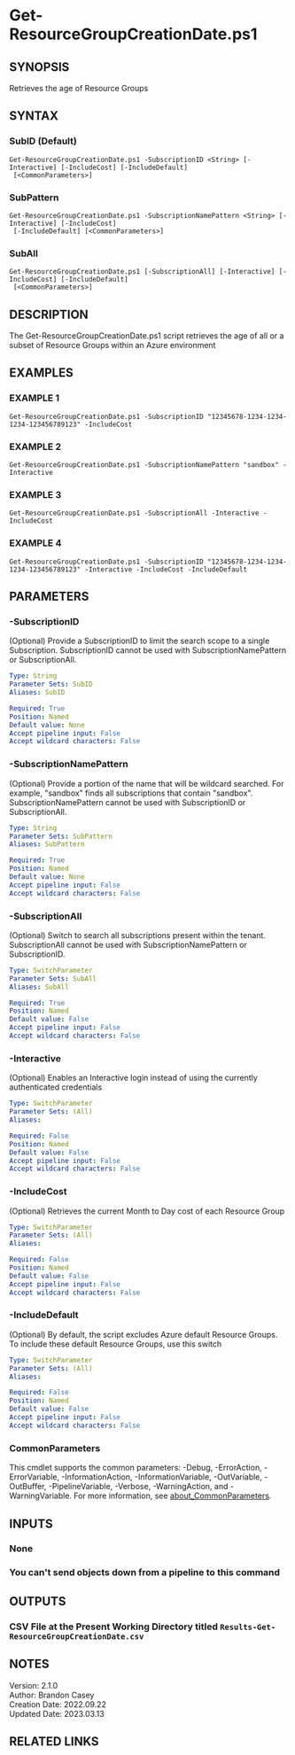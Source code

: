 # Get-ResourceGroupCreationDate.ps1

## SYNOPSIS
Retrieves the age of Resource Groups

## SYNTAX

### SubID (Default)
```
Get-ResourceGroupCreationDate.ps1 -SubscriptionID <String> [-Interactive] [-IncludeCost] [-IncludeDefault]
 [<CommonParameters>]
```

### SubPattern
```
Get-ResourceGroupCreationDate.ps1 -SubscriptionNamePattern <String> [-Interactive] [-IncludeCost]
 [-IncludeDefault] [<CommonParameters>]
```

### SubAll
```
Get-ResourceGroupCreationDate.ps1 [-SubscriptionAll] [-Interactive] [-IncludeCost] [-IncludeDefault]
 [<CommonParameters>]
```

## DESCRIPTION
The Get-ResourceGroupCreationDate.ps1 script retrieves the age of all or a subset of Resource Groups within an Azure environment

## EXAMPLES

### EXAMPLE 1
```
Get-ResourceGroupCreationDate.ps1 -SubscriptionID "12345678-1234-1234-1234-123456789123" -IncludeCost
```

### EXAMPLE 2
```
Get-ResourceGroupCreationDate.ps1 -SubscriptionNamePattern "sandbox" -Interactive
```

### EXAMPLE 3
```
Get-ResourceGroupCreationDate.ps1 -SubscriptionAll -Interactive -IncludeCost
```

### EXAMPLE 4
```
Get-ResourceGroupCreationDate.ps1 -SubscriptionID "12345678-1234-1234-1234-123456789123" -Interactive -IncludeCost -IncludeDefault
```

## PARAMETERS

### -SubscriptionID
(Optional) Provide a SubscriptionID to limit the search scope to a single Subscription.
SubscriptionID cannot be used with SubscriptionNamePattern or SubscriptionAll.

```yaml
Type: String
Parameter Sets: SubID
Aliases: SubID

Required: True
Position: Named
Default value: None
Accept pipeline input: False
Accept wildcard characters: False
```

### -SubscriptionNamePattern
(Optional) Provide a portion of the name that will be wildcard searched. 
For example, "sandbox" finds all subscriptions that contain "sandbox".
SubscriptionNamePattern cannot be used with SubscriptionID or SubscriptionAll.

```yaml
Type: String
Parameter Sets: SubPattern
Aliases: SubPattern

Required: True
Position: Named
Default value: None
Accept pipeline input: False
Accept wildcard characters: False
```

### -SubscriptionAll
(Optional) Switch to search all subscriptions present within the tenant.
SubscriptionAll cannot be used with SubscriptionNamePattern or SubscriptionID.

```yaml
Type: SwitchParameter
Parameter Sets: SubAll
Aliases: SubAll

Required: True
Position: Named
Default value: False
Accept pipeline input: False
Accept wildcard characters: False
```

### -Interactive
(Optional) Enables an Interactive login instead of using the currently authenticated credentials

```yaml
Type: SwitchParameter
Parameter Sets: (All)
Aliases:

Required: False
Position: Named
Default value: False
Accept pipeline input: False
Accept wildcard characters: False
```

### -IncludeCost
(Optional) Retrieves the current Month to Day cost of each Resource Group

```yaml
Type: SwitchParameter
Parameter Sets: (All)
Aliases:

Required: False
Position: Named
Default value: False
Accept pipeline input: False
Accept wildcard characters: False
```

### -IncludeDefault
(Optional) By default, the script excludes Azure default Resource Groups. 
To include these default Resource Groups, use this switch

```yaml
Type: SwitchParameter
Parameter Sets: (All)
Aliases:

Required: False
Position: Named
Default value: False
Accept pipeline input: False
Accept wildcard characters: False
```

### CommonParameters
This cmdlet supports the common parameters: -Debug, -ErrorAction, -ErrorVariable, -InformationAction, -InformationVariable, -OutVariable, -OutBuffer, -PipelineVariable, -Verbose, -WarningAction, and -WarningVariable. For more information, see [about_CommonParameters](http://go.microsoft.com/fwlink/?LinkID=113216).

## INPUTS

### None
###   You can't send objects down from a pipeline to this command
## OUTPUTS

### CSV File at the Present Working Directory titled `Results-Get-ResourceGroupCreationDate.csv`
## NOTES
Version:        2.1.0  
Author:         Brandon Casey  
Creation Date:  2022.09.22  
Updated Date:   2023.03.13

## RELATED LINKS
